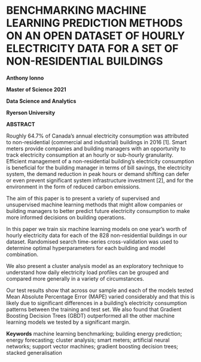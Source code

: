 # BENCHMARKING MACHINE LEARNING PREDICTION METHODS ON AN OPEN DATASET OF HOURLY ELECTRICITY DATA FOR A SET OF NON-RESIDENTIAL BUILDINGS

**Anthony Ionno** 

**Master of Science 2021**

**Data Science and Analytics**

**Ryerson University** 

**ABSTRACT**

Roughly 64.7% of Canada’s annual electricity consumption was attributed to non-residential (commercial and industrial) buildings in 2016 [1]. Smart meters provide companies and building managers with an opportunity to track electricity consumption at an hourly or sub-hourly granularity. Efficient management of a non-residential building’s electricity consumption is beneficial for the building manager in terms of bill savings, the electricity system, the demand reduction in peak hours or demand shifting can defer or even prevent significant system infrastructure investment [2], and for the environment in the form of reduced carbon emissions.

The aim of this paper is to present a variety of supervised and unsupervised machine learning methods that might allow companies or building managers to better predict future electricity consumption to make more informed decisions on building operations. 

In this paper we train six machine learning models on one year’s worth of hourly electricity data for each of the 828 non-residential buildings in our dataset. Randomised search time-series cross-validation was used to determine optimal hyperparameters for each building and model combination. 

We also present a cluster analysis model as an exploratory technique to understand how daily electricity load profiles can be grouped and compared more generally in a variety of circumstances. 

Our test results show that across our sample and each of the models tested Mean Absolute Percentage Error (MAPE) varied considerably and that this is likely due to significant differences in a building’s electricity consumption patterns between the training and test set. We also found that Gradient Boosting Decision Trees (GBDT) outperformed all the other machine learning models we tested by a significant margin.

**Keywords**
machine learning benchmarking; building energy prediction; energy forecasting; cluster analysis; smart meters; artificial neural networks; support vector machines; gradient boosting decision trees; stacked generalisation
